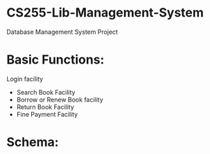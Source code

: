 # CS255-Lib-Management-System
 Database Management System Project
 
 # Basic Functions:
Login facility
- Search Book Facility
- Borrow or Renew Book facility
- Return Book Facility
- Fine Payment Facility

# Schema:
